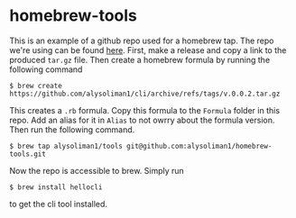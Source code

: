 # homebrew-tools

This is an example of a github repo used for a homebrew tap. The repo we're using can be found [here](https://github.com/alysoliman1/cli).
First, make a release and copy a link to the produced `tar.gz` file. Then create a homebrew formula by running the following command
```shell
$ brew create https://github.com/alysoliman1/cli/archive/refs/tags/v.0.0.2.tar.gz
```
This creates a `.rb` formula. Copy this formula to the `Formula` folder in this repo. Add an alias for it in `Alias` to not owrry about the formula version.
Then run the following command. 
```shell
$ brew tap alysoliman1/tools git@github.com:alysoliman1/homebrew-tools.git
```
Now the repo is accessible to brew. Simply run 
```shell
$ brew install hellocli
```
to get the cli tool installed.
